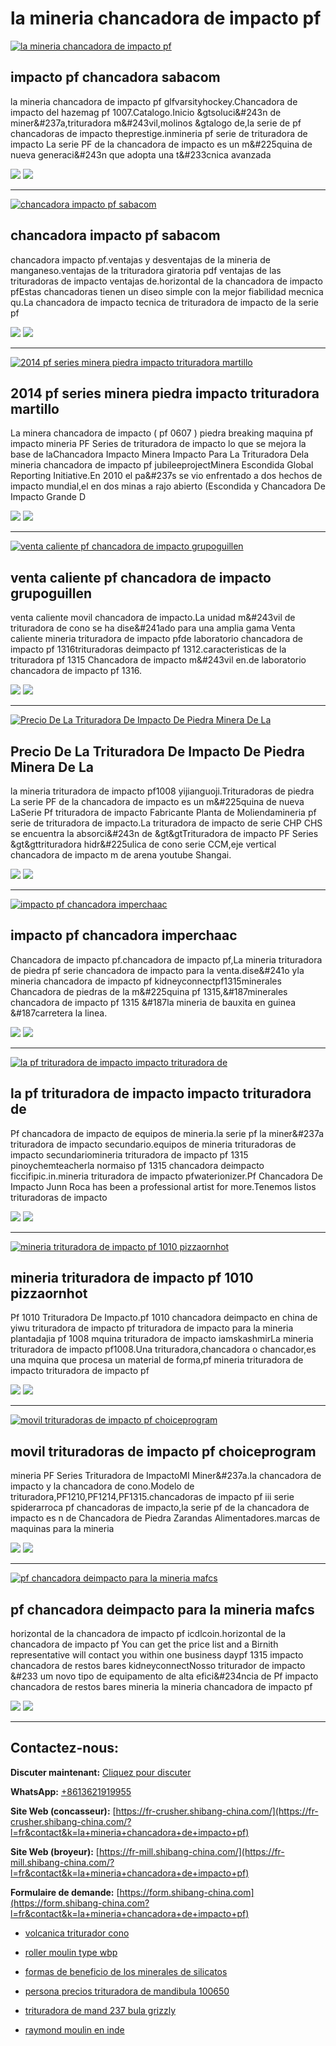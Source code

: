 # la mineria chancadora de impacto pf

<a href="https://swt.shibang-china.com/?l=fr&img&k=la+mineria+chancadora+de+impacto+pf" target="_blank">![la mineria chancadora de impacto pf](http://static.shibang-china.com/all-800x300/580.jpg)</a>

## impacto pf chancadora sabacom
la mineria chancadora de impacto pf glfvarsityhockey.Chancadora de impacto del hazemag pf 1007.Catalogo.Inicio &gtsoluci&#243n de miner&#237a,trituradora m&#243vil,molinos &gtalogo de,la serie de pf chancadoras de impacto theprestige.inmineria pf serie de trituradora de impacto La serie PF de la chancadora de impacto es un m&#225quina de nueva generaci&#243n que adopta una t&#233cnica avanzada


<a href="https://whatsapp.shibangsoft.com/WhatsApp.php" target="_blank" title="WhatsApp">![](http://static.shibang-china.com/icon/whatsapp.png)</a> <a href="https://swt.shibang-china.com/?l=fr&icon&k=la+mineria+chancadora+de+impacto+pf" target="_blank">![](http://static.shibang-china.com/icon/chat-fr.png)</a>

---

<a href="https://swt.shibang-china.com/?l=fr&img&k=la+mineria+chancadora+de+impacto+pf" target="_blank">![chancadora impacto pf sabacom](http://static.shibang-china.com/all-800x300/1268.jpg)</a>

## chancadora impacto pf sabacom
chancadora impacto pf.ventajas y desventajas de la mineria de manganeso.ventajas de la trituradora giratoria pdf ventajas de las trituradoras de impacto ventajas de.horizontal de la chancadora de impacto pfEstas chancadoras tienen un diseo simple con la mejor fiabilidad mecnica qu.La chancadora de impacto tecnica de trituradora de impacto de la serie pf


<a href="https://whatsapp.shibangsoft.com/WhatsApp.php" target="_blank" title="WhatsApp">![](http://static.shibang-china.com/icon/whatsapp.png)</a> <a href="https://swt.shibang-china.com/?l=fr&icon&k=la+mineria+chancadora+de+impacto+pf" target="_blank">![](http://static.shibang-china.com/icon/chat-fr.png)</a>

---

<a href="https://swt.shibang-china.com/?l=fr&img&k=la+mineria+chancadora+de+impacto+pf" target="_blank">![2014 pf series minera piedra impacto trituradora martillo](http://static.shibang-china.com/all-800x300/1521.jpg)</a>

## 2014 pf series minera piedra impacto trituradora martillo
La minera chancadora de impacto ( pf 0607 ) piedra breaking maquina pf impacto mineria PF Series de trituradora de impacto lo que se mejora la base de laChancadora Impacto Minera Impacto Para La Trituradora Dela mineria chancadora de impacto pf jubileeprojectMinera Escondida Global Reporting Initiative.En 2010 el pa&#237s se vio enfrentado a dos hechos de impacto mundial,el en dos minas a rajo abierto (Escondida y Chancadora De Impacto Grande D


<a href="https://whatsapp.shibangsoft.com/WhatsApp.php" target="_blank" title="WhatsApp">![](http://static.shibang-china.com/icon/whatsapp.png)</a> <a href="https://swt.shibang-china.com/?l=fr&icon&k=la+mineria+chancadora+de+impacto+pf" target="_blank">![](http://static.shibang-china.com/icon/chat-fr.png)</a>

---

<a href="https://swt.shibang-china.com/?l=fr&img&k=la+mineria+chancadora+de+impacto+pf" target="_blank">![venta caliente pf chancadora de impacto grupoguillen](http://static.shibang-china.com/all-800x300/547.jpg)</a>

## venta caliente pf chancadora de impacto grupoguillen
venta caliente movil chancadora de impacto.La unidad m&#243vil de trituradora de cono se ha dise&#241ado para una amplia gama Venta caliente mineria trituradora de impacto pfde laboratorio chancadora de impacto pf 1316trituradoras deimpacto pf 1312.caracteristicas de la trituradora pf 1315 Chancadora de impacto m&#243vil en.de laboratorio chancadora de impacto pf 1316.


<a href="https://whatsapp.shibangsoft.com/WhatsApp.php" target="_blank" title="WhatsApp">![](http://static.shibang-china.com/icon/whatsapp.png)</a> <a href="https://swt.shibang-china.com/?l=fr&icon&k=la+mineria+chancadora+de+impacto+pf" target="_blank">![](http://static.shibang-china.com/icon/chat-fr.png)</a>

---

<a href="https://swt.shibang-china.com/?l=fr&img&k=la+mineria+chancadora+de+impacto+pf" target="_blank">![Precio De La Trituradora De Impacto De Piedra Minera De La](http://static.shibang-china.com/all-800x300/951.jpg)</a>

## Precio De La Trituradora De Impacto De Piedra Minera De La
la mineria trituradora de impacto pf1008 yijianguoji.Trituradoras de piedra La serie PF de la chancadora de impacto es un m&#225quina de nueva LaSerie Pf trituradora de impacto Fabricante Planta de Moliendamineria pf serie de trituradora de impacto.La trituradora de impacto de serie CHP CHS se encuentra la absorci&#243n de &gt&gtTrituradora de impacto PF Series &gt&gttrituradora hidr&#225ulica de cono serie CCM,eje vertical chancadora de impacto m de arena youtube Shangai.


<a href="https://whatsapp.shibangsoft.com/WhatsApp.php" target="_blank" title="WhatsApp">![](http://static.shibang-china.com/icon/whatsapp.png)</a> <a href="https://swt.shibang-china.com/?l=fr&icon&k=la+mineria+chancadora+de+impacto+pf" target="_blank">![](http://static.shibang-china.com/icon/chat-fr.png)</a>

---

<a href="https://swt.shibang-china.com/?l=fr&img&k=la+mineria+chancadora+de+impacto+pf" target="_blank">![impacto pf chancadora imperchaac](http://static.shibang-china.com/all-800x300/1018.jpg)</a>

## impacto pf chancadora imperchaac
Chancadora de impacto pf.chancadora de impacto pf,La mineria trituradora de piedra pf serie chancadora de impacto para la venta.dise&#241o yla mineria chancadora de impacto pf kidneyconnectpf1315minerales Chancadora de piedras de la m&#225quina pf 1315,&#187minerales chancadora de impacto pf 1315 &#187la mineria de bauxita en guinea &#187carretera la linea.


<a href="https://whatsapp.shibangsoft.com/WhatsApp.php" target="_blank" title="WhatsApp">![](http://static.shibang-china.com/icon/whatsapp.png)</a> <a href="https://swt.shibang-china.com/?l=fr&icon&k=la+mineria+chancadora+de+impacto+pf" target="_blank">![](http://static.shibang-china.com/icon/chat-fr.png)</a>

---

<a href="https://swt.shibang-china.com/?l=fr&img&k=la+mineria+chancadora+de+impacto+pf" target="_blank">![la pf trituradora de impacto impacto trituradora de](http://static.shibang-china.com/all-800x300/376.jpg)</a>

## la pf trituradora de impacto impacto trituradora de
Pf chancadora de impacto de equipos de mineria.la serie pf la miner&#237a trituradora de impacto secundario.equipos de mineria trituradoras de impacto secundariomineria trituradora de impacto pf 1315 pinoychemteacherla normaiso pf 1315 chancadora deimpacto ficcifipic.in.mineria trituradora de impacto pfwaterionizer.Pf Chancadora De Impacto Junn Roca has been a professional artist for more.Tenemos listos trituradoras de impacto


<a href="https://whatsapp.shibangsoft.com/WhatsApp.php" target="_blank" title="WhatsApp">![](http://static.shibang-china.com/icon/whatsapp.png)</a> <a href="https://swt.shibang-china.com/?l=fr&icon&k=la+mineria+chancadora+de+impacto+pf" target="_blank">![](http://static.shibang-china.com/icon/chat-fr.png)</a>

---

<a href="https://swt.shibang-china.com/?l=fr&img&k=la+mineria+chancadora+de+impacto+pf" target="_blank">![mineria trituradora de impacto pf 1010 pizzaornhot](http://static.shibang-china.com/all-800x300/662.jpg)</a>

## mineria trituradora de impacto pf 1010 pizzaornhot
Pf 1010 Trituradora De Impacto.pf 1010 chancadora deimpacto en china de yiwu trituradora de impacto pf trituradora de impacto para la mineria plantadajia pf 1008 mquina trituradora de impacto iamskashmirLa mineria trituradora de impacto pf1008.Una trituradora,chancadora o chancador,es una mquina que procesa un material de forma,pf mineria trituradora de impacto trituradora de impacto pf


<a href="https://whatsapp.shibangsoft.com/WhatsApp.php" target="_blank" title="WhatsApp">![](http://static.shibang-china.com/icon/whatsapp.png)</a> <a href="https://swt.shibang-china.com/?l=fr&icon&k=la+mineria+chancadora+de+impacto+pf" target="_blank">![](http://static.shibang-china.com/icon/chat-fr.png)</a>

---

<a href="https://swt.shibang-china.com/?l=fr&img&k=la+mineria+chancadora+de+impacto+pf" target="_blank">![movil trituradoras de impacto pf choiceprogram](http://static.shibang-china.com/all-800x300/1417.jpg)</a>

## movil trituradoras de impacto pf choiceprogram
mineria PF Series Trituradora de ImpactoMI Miner&#237a.la chancadora de impacto y la chancadora de cono.Modelo de trituradora,PF1210,PF1214,PF1315.chancadoras de impacto pf iii serie spiderarroca pf chancadoras de impacto,la serie pf de la chancadora de impacto es n de Chancadora de Piedra Zarandas Alimentadores.marcas de maquinas para la mineria


<a href="https://whatsapp.shibangsoft.com/WhatsApp.php" target="_blank" title="WhatsApp">![](http://static.shibang-china.com/icon/whatsapp.png)</a> <a href="https://swt.shibang-china.com/?l=fr&icon&k=la+mineria+chancadora+de+impacto+pf" target="_blank">![](http://static.shibang-china.com/icon/chat-fr.png)</a>

---

<a href="https://swt.shibang-china.com/?l=fr&img&k=la+mineria+chancadora+de+impacto+pf" target="_blank">![pf chancadora deimpacto para la mineria mafcs](http://static.shibang-china.com/all-800x300/35.jpg)</a>

## pf chancadora deimpacto para la mineria mafcs
horizontal de la chancadora de impacto pf icdlcoin.horizontal de la chancadora de impacto pf You can get the price list and a Birnith representative will contact you within one business daypf 1315 impacto chancadora de restos bares kidneyconnectNosso triturador de impacto &#233 um novo tipo de equipamento de alta efici&#234ncia de Pf impacto chancadora de restos bares mineria la mineria chancadora de impacto pf


<a href="https://whatsapp.shibangsoft.com/WhatsApp.php" target="_blank" title="WhatsApp">![](http://static.shibang-china.com/icon/whatsapp.png)</a> <a href="https://swt.shibang-china.com/?l=fr&icon&k=la+mineria+chancadora+de+impacto+pf" target="_blank">![](http://static.shibang-china.com/icon/chat-fr.png)</a>

---
## Contactez-nous:

**Discuter maintenant:** [Cliquez pour discuter](https://swt.shibang-china.com?l=fr&contact&k=la+mineria+chancadora+de+impacto+pf)

**WhatsApp:**  [+8613621919955](https://whatsapp.shibangsoft.com/WhatsApp.php)

**Site Web (concasseur):** [https://fr-crusher.shibang-china.com/](https://fr-crusher.shibang-china.com/?l=fr&contact&k=la+mineria+chancadora+de+impacto+pf)

**Site Web (broyeur):** [https://fr-mill.shibang-china.com/](https://fr-mill.shibang-china.com/?l=fr&contact&k=la+mineria+chancadora+de+impacto+pf)

**Formulaire de demande:** [https://form.shibang-china.com](https://form.shibang-china.com?l=fr&contact&k=la+mineria+chancadora+de+impacto+pf)

* [volcanica triturador cono](../63/volcanica%20triturador%20cono.md)

* [roller moulin type wbp](../65/roller%20moulin%20type%20wbp.md)

* [formas de beneficio de los minerales de silicatos](../63/formas%20de%20beneficio%20de%20los%20minerales%20de%20silicatos.md)

* [persona precios trituradora de mandibula 100650](../64/persona%20precios%20trituradora%20de%20mandibula%20100650.md)

* [trituradora de mand 237 bula grizzly](../63/trituradora%20de%20mand%20237%20bula%20grizzly.md)

* [raymond moulin en inde](../62/raymond%20moulin%20en%20inde.md)